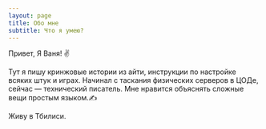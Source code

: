 ```yaml
---
layout: page
title: Обо мне
subtitle: Что я умею?
---
```


Привет, Я Ваня! ✌

Тут я пишу кринжовые истории из айти, инструкции по настройке всяких штук и играх. 
Начинал с таскания физических серверов в ЦОДе, сейчас — технический писатель. Мне нравится объяснять сложные вещи простым языком.✍

Живу в Тбилиси.